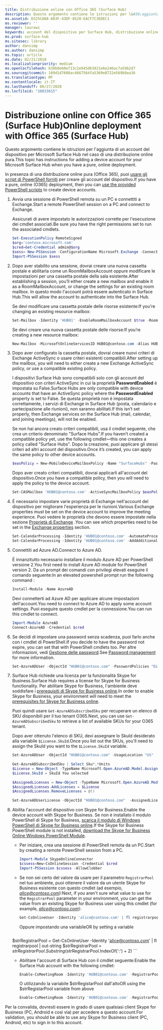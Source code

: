 ```yaml
---
title: Distribuzione online con Office 365 (Surface Hub)
description: Questo argomento contiene le istruzioni per l&#39;aggiunta di un account del dispositivo per Microsoft Surface Hub nel caso di una distribuzione online pura.
ms.assetid: D325CA68-A03F-43DF-8520-EACF7C3EDEC1
ms.reviewer: ''
manager: laurawi
keywords: account del dispositivo per Surface Hub, distribuzione online
ms.prod: surface-hub
ms.sitesec: library
author: dansimp
ms.author: dansimp
ms.topic: article
ms.date: 02/21/2018
ms.localizationpriority: medium
ms.openlocfilehash: b38b8eb0ef13c2e945d63821e6e246ac7a59b2d7
ms.sourcegitcommit: 109d1d7608ac4667564fa5369e8722e569b8ea36
ms.translationtype: MT
ms.contentlocale: it-IT
ms.lasthandoff: 06/27/2020
ms.locfileid: "10833615"
---
```

# <span data-ttu-id="60f83-104">Distribuzione online con Office 365 (Surface Hub)</span><span class="sxs-lookup"><span data-stu-id="60f83-104">Online deployment with Office 365 (Surface Hub)</span></span>


<span data-ttu-id="60f83-105">Questo argomento contiene le istruzioni per l&#39;aggiunta di un account del dispositivo per Microsoft Surface Hub nel caso di una distribuzione online pura.</span><span class="sxs-lookup"><span data-stu-id="60f83-105">This topic has instructions for adding a device account for your Microsoft Surface Hub when you have a pure, online deployment.</span></span>

<span data-ttu-id="60f83-106">In presenza di una distribuzione online pura (Office 365), puoi [usare gli script di PowerShell forniti](appendix-a-powershell-scripts-for-surface-hub.md#create-os356-ps-scripts) per creare gli account del dispositivo.</span><span class="sxs-lookup"><span data-stu-id="60f83-106">If you have a pure, online (O365) deployment, then you can [use the provided PowerShell scripts](appendix-a-powershell-scripts-for-surface-hub.md#create-os356-ps-scripts) to create device accounts.</span></span> 

1. <span data-ttu-id="60f83-107">Avvia una sessione di PowerShell remota su un PC e connettiti a Exchange.</span><span class="sxs-lookup"><span data-stu-id="60f83-107">Start a remote PowerShell session on a PC and connect to Exchange.</span></span>

   <span data-ttu-id="60f83-108">Assicurati di avere impostato le autorizzazioni corrette per l'esecuzione dei cmdlet associati.</span><span class="sxs-lookup"><span data-stu-id="60f83-108">Be sure you have the right permissions set to run the associated cmdlets.</span></span>

   ```PowerShell
   Set-ExecutionPolicy RemoteSigned
   $org='contoso.microsoft.com'
   $cred=Get-Credential admin@$org
   $sess= New-PSSession -ConfigurationName Microsoft.Exchange -ConnectionUri https://outlook.office365.com/powershell-liveid/ -Credential $cred -Authentication Basic -AllowRedirection
   Import-PSSession $sess
   ```

2. <span data-ttu-id="60f83-109">Dopo aver stabilito una sessione, dovrai creare una nuova cassetta postale e abilitarla come un RoomMailboxAccount oppure modificare le impostazioni per una cassetta postale della sala esistente.</span><span class="sxs-lookup"><span data-stu-id="60f83-109">After establishing a session, you’ll either create a new mailbox and enable it as a RoomMailboxAccount, or change the settings for an existing room mailbox.</span></span> <span data-ttu-id="60f83-110">In questo modo l'account potrà essere autenticato in Surface Hub.</span><span class="sxs-lookup"><span data-stu-id="60f83-110">This will allow the account to authenticate into the Surface Hub.</span></span>

   <span data-ttu-id="60f83-111">Se devi modificare una cassetta postale delle risorse esistente:</span><span class="sxs-lookup"><span data-stu-id="60f83-111">If you're changing an existing resource mailbox:</span></span>

   ```PowerShell
   Set-Mailbox -Identity 'HUB01' -EnableRoomMailboxAccount $true -RoomMailboxPassword (ConvertTo-SecureString -String <password> -AsPlainText -Force)
   ```

   <span data-ttu-id="60f83-112">Se devi creare una nuova cassetta postale delle risorse:</span><span class="sxs-lookup"><span data-stu-id="60f83-112">If you’re creating a new resource mailbox:</span></span>

   ```PowerShell
   New-Mailbox -MicrosoftOnlineServicesID HUB01@contoso.com -Alias HUB01 -Name "Hub-01" -Room -EnableRoomMailboxAccount $true -RoomMailboxPassword (ConvertTo-SecureString -String <password> -AsPlainText -Force)
   ```

3. <span data-ttu-id="60f83-113">Dopo aver configurato la cassetta postale, dovrai creare nuovi criteri di Exchange ActiveSync o usare criteri esistenti compatibili.</span><span class="sxs-lookup"><span data-stu-id="60f83-113">After setting up the mailbox, you will need to either create a new Exchange ActiveSync policy, or use a compatible existing policy.</span></span>

   <span data-ttu-id="60f83-114">I dispositivi Surface Hub sono compatibili solo con gli account del dispositivo con criteri ActiveSync in cui la proprietà **PasswordEnabled** è impostata su False.</span><span class="sxs-lookup"><span data-stu-id="60f83-114">Surface Hubs are only compatible with device accounts that have an ActiveSync policy where the **PasswordEnabled** property is set to False.</span></span> <span data-ttu-id="60f83-115">Se questa proprietà non è impostata correttamente, i servizi di Exchange in Surface Hub (posta, calendario e partecipazione alle riunioni), non saranno abilitati.</span><span class="sxs-lookup"><span data-stu-id="60f83-115">If this isn’t set properly, then Exchange services on the Surface Hub (mail, calendar, and joining meetings), will not be enabled.</span></span>

   <span data-ttu-id="60f83-116">Se non hai ancora creato criteri compatibili, usa il cmdlet seguente, che crea un criterio denominato "Surface Hubs".</span><span class="sxs-lookup"><span data-stu-id="60f83-116">If you haven’t created a compatible policy yet, use the following cmdlet—this one creates a policy called "Surface Hubs".</span></span> <span data-ttu-id="60f83-117">Dopo la creazione, puoi applicare gli stessi criteri ad altri account del dispositivo.</span><span class="sxs-lookup"><span data-stu-id="60f83-117">Once it’s created, you can apply the same policy to other device accounts.</span></span>

   ```PowerShell
   $easPolicy = New-MobileDeviceMailboxPolicy -Name "SurfaceHubs" -PasswordEnabled $false -AllowNonProvisionableDevices $True
   ```

   <span data-ttu-id="60f83-118">Dopo aver creato criteri compatibili, dovrai applicarli all'account del dispositivo.</span><span class="sxs-lookup"><span data-stu-id="60f83-118">Once you have a compatible policy, then you will need to apply the policy to the device account.</span></span>

   ```PowerShell
   Set-CASMailbox 'HUB01@contoso.com' -ActiveSyncMailboxPolicy $easPolicy.Id
   ```

4. <span data-ttu-id="60f83-119">È necessario impostare varie proprietà di Exchange nell'account del dispositivo per migliorare l'esperienza per le riunioni.</span><span class="sxs-lookup"><span data-stu-id="60f83-119">Various Exchange properties must be set on the device account to improve the meeting experience.</span></span> <span data-ttu-id="60f83-120">Puoi vedere le proprietà che devono essere impostate nella sezione [Proprietà di Exchange](exchange-properties-for-surface-hub-device-accounts.md) .</span><span class="sxs-lookup"><span data-stu-id="60f83-120">You can see which properties need to be set in the [Exchange properties](exchange-properties-for-surface-hub-device-accounts.md) section.</span></span>

   ```PowerShell
   Set-CalendarProcessing -Identity 'HUB01@contoso.com' -AutomateProcessing AutoAccept -AddOrganizerToSubject $false –AllowConflicts $false –DeleteComments $false -DeleteSubject $false -RemovePrivateProperty $false
   Set-CalendarProcessing -Identity 'HUB01@contoso.com' -AddAdditionalResponse $true -AdditionalResponse "This is a Surface Hub room!"
   ```

5. <span data-ttu-id="60f83-121">Connettiti ad Azure AD.</span><span class="sxs-lookup"><span data-stu-id="60f83-121">Connect to Azure AD.</span></span>
    
   <span data-ttu-id="60f83-122">È innanzitutto necessario installare il modulo Azure AD per PowerShell versione 2.</span><span class="sxs-lookup"><span data-stu-id="60f83-122">You first need to install Azure AD module for PowerShell version 2.</span></span> <span data-ttu-id="60f83-123">Da un prompt dei comandi con privilegi elevati eseguire il comando seguente:</span><span class="sxs-lookup"><span data-stu-id="60f83-123">In an elevated powershell prompt run the following command :</span></span>
    
   ```PowerShell
   Install-Module -Name AzureAD
   ```
   <span data-ttu-id="60f83-124">Devi connetterti ad Azure AD per applicare alcune impostazioni dell'account.</span><span class="sxs-lookup"><span data-stu-id="60f83-124">You need to connect to Azure AD to apply some account settings.</span></span> <span data-ttu-id="60f83-125">Puoi eseguire questo cmdlet per la connessione.</span><span class="sxs-lookup"><span data-stu-id="60f83-125">You can run this cmdlet to connect.</span></span>

   ```PowerShell
   Import-Module AzureAD
   Connect-AzureAD -Credential $cred
   ```

6. <span data-ttu-id="60f83-126">Se decidi di impostare una password senza scadenza, puoi farlo anche con i cmdlet di PowerShell.</span><span class="sxs-lookup"><span data-stu-id="60f83-126">If you decide to have the password not expire, you can set that with PowerShell cmdlets too.</span></span> <span data-ttu-id="60f83-127">Per altre informazioni, vedi [Gestione delle password](password-management-for-surface-hub-device-accounts.md).</span><span class="sxs-lookup"><span data-stu-id="60f83-127">See [Password management](password-management-for-surface-hub-device-accounts.md) for more information.</span></span>

   ```PowerShell
   Set-AzureADUser -ObjectId "HUB01@contoso.com" -PasswordPolicies "DisablePasswordExpiration"
   ```

7. <span data-ttu-id="60f83-128">Surface Hub richiede una licenza per la funzionalità Skype for Business.</span><span class="sxs-lookup"><span data-stu-id="60f83-128">Surface Hub requires a license for Skype for Business functionality.</span></span> <span data-ttu-id="60f83-129">Per abilitare Skype for Business, l'ambiente deve soddisfare i [prerequisiti di Skype for Business online](hybrid-deployment-surface-hub-device-accounts.md#skype-for-business-online).</span><span class="sxs-lookup"><span data-stu-id="60f83-129">In order to enable Skype for Business, your environment will need to meet the [prerequisites for Skype for Business online](hybrid-deployment-surface-hub-device-accounts.md#skype-for-business-online).</span></span>
   
   <span data-ttu-id="60f83-130">Puoi quindi usare `Get-AzureADSubscribedSku` per recuperare un elenco di SKU disponibili per il tuo tenant O365.</span><span class="sxs-lookup"><span data-stu-id="60f83-130">Next, you can use `Get-AzureADSubscribedSku` to retrieve a list of available SKUs for your O365 tenant.</span></span>

   <span data-ttu-id="60f83-131">Dopo aver ottenuto l'elenco di SKU, devi assegnare lo SkuId desiderato alla variabile `$License.SkuId`.</span><span class="sxs-lookup"><span data-stu-id="60f83-131">Once you list out the SKUs, you'll need to assign the SkuId you want to the `$License.SkuId` variable.</span></span>

   ```PowerShell
   Set-AzureADUser -ObjectId "HUB01@contoso.com" -UsageLocation "US"
    
   Get-AzureADSubscribedSku | Select Sku*,*Units
   $License = New-Object -TypeName Microsoft.Open.AzureAD.Model.AssignedLicense
   $License.SkuId = SkuId You selected 
    
   $AssignedLicenses = New-Object -TypeName Microsoft.Open.AzureAD.Model.AssignedLicenses
   $AssignedLicenses.AddLicenses = $License
   $AssignedLicenses.RemoveLicenses = @()
    
   Set-AzureADUserLicense -ObjectId "HUB01@contoso.com"  -AssignedLicenses $AssignedLicenses
   ```

8. <span data-ttu-id="60f83-132">Abilita l'account del dispositivo con Skype for Business.</span><span class="sxs-lookup"><span data-stu-id="60f83-132">Enable the device account with Skype for Business.</span></span>
   <span data-ttu-id="60f83-133">Se non è installato il modulo PowerShell di Skype for Business, [scarica il modulo di Windows PowerShell di Skype for Business online](https://www.microsoft.com/download/details.aspx?id=39366).</span><span class="sxs-lookup"><span data-stu-id="60f83-133">If the Skype for Business PowerShell module is not installed, [download the Skype for Business Online Windows PowerShell Module](https://www.microsoft.com/download/details.aspx?id=39366).</span></span> 

   - <span data-ttu-id="60f83-134">Per iniziare, crea una sessione di PowerShell remota da un PC.</span><span class="sxs-lookup"><span data-stu-id="60f83-134">Start by creating a remote PowerShell session from a PC.</span></span>

     ```PowerShell
     Import-Module SkypeOnlineConnector  
     $cssess=New-CsOnlineSession -Credential $cred  
     Import-PSSession $cssess -AllowClobber
     ```

   - <span data-ttu-id="60f83-135">Se non sei certo del valore da usare per il parametro `RegistrarPool` nel tuo ambiente, puoi ottenere il valore da un utente Skype for Business esistente con questo cmdlet (ad esempio, <em>alice@contoso.com</em>):</span><span class="sxs-lookup"><span data-stu-id="60f83-135">Next, if you aren't sure what value to use for the `RegistrarPool` parameter in your environment, you can get the value from an existing Skype for Business user using this cmdlet (for example, <em>alice@contoso.com</em>):</span></span>

       ```PowerShell
       Get-CsOnlineUser -Identity 'alice@contoso.com' | fl registrarpool
       ```
       <span data-ttu-id="60f83-136">Oppure impostando una variabile</span><span class="sxs-lookup"><span data-stu-id="60f83-136">OR by setting a variable</span></span>
        
       ```PowerShell
    $strRegistrarPool = Get-CsOnlineUser -Identity 'alice@contoso.com' | fl registrarpool | out-string
    $strRegistrarPool = $strRegistrarPool.Substring($strRegistrarPool.IndexOf(':') + 2)
       ```
        
   - <span data-ttu-id="60f83-137">Abilitare l'account di Surface Hub con il cmdlet seguente:</span><span class="sxs-lookup"><span data-stu-id="60f83-137">Enable the Surface Hub account with the following cmdlet:</span></span>
      
       ```PowerShell
       Enable-CsMeetingRoom -Identity 'HUB01@contoso.com' -RegistrarPool yourRegistrarPool -SipAddressType EmailAddress
       ```
        
       <span data-ttu-id="60f83-138">O utilizzando la variabile $strRegistarPool dall'alto</span><span class="sxs-lookup"><span data-stu-id="60f83-138">OR using the $strRegistarPool variable from above</span></span>
        
       ```PowerShell
       Enable-CsMeetingRoom -Identity 'HUB01@contoso.com' -RegistrarPool $strRegistrarPool -SipAddressType EmailAddress
       ```

<span data-ttu-id="60f83-139">Per la convalida, dovresti essere in grado di usare qualsiasi client Skype for Business (PC, Android e così via) per accedere a questo account.</span><span class="sxs-lookup"><span data-stu-id="60f83-139">For validation, you should be able to use any Skype for Business client (PC, Android, etc) to sign in to this account.</span></span>






